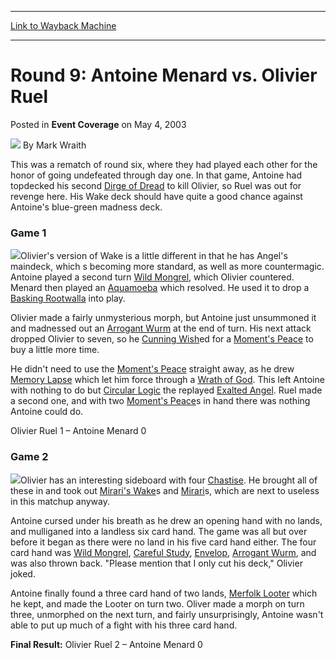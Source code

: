 
---
[Link to Wayback Machine](https://web.archive.org/web/20171029015226/https://magic.wizards.com/en/articles/archive/event-coverage/round-9-antoine-menard-vs-olivier-ruel-2003-05-04)

[_metadata_:author]:- "Mark Wraith"
[_metadata_:description]:- "This was a rematch of round six, where they had played each other for the honor of going undefeated through day one. In that game, Antoine had topdecked his second Dirge of Dread to kill Olivier, so Ruel was out for revenge here. His Wake deck should have quite a good chance against Antoine's blue-green madness deck."
[_metadata_:generator]:- "Drupal 7 (http://drupal.org)"
[_metadata_:node]:- "793741"
[_metadata_:publish_date]:- "2003-05-04"
[_metadata_:source]:- "div-main-content"
[_metadata_:title]:- "Round 9: Antoine Menard vs. Olivier Ruel"
[_metadata_:wayback_capture_timestamp]:- "2017-10-29 01:52:26"
[_metadata_:wayback_raw_url]:- "https://web.archive.org/web/20171029015226id_/https://magic.wizards.com/en/articles/archive/event-coverage/round-9-antoine-menard-vs-olivier-ruel-2003-05-04"
[_metadata_:wayback_url]:- "https://magic.wizards.com/en/articles/archive/event-coverage/round-9-antoine-menard-vs-olivier-ruel-2003-05-04"
---


Round 9: Antoine Menard vs. Olivier Ruel
========================================



 Posted in **Event Coverage**
 on May 4, 2003 






![](https://media.magic.wizards.com/styles/auth_small/public/generic-avatar-150_92.png)
By Mark Wraith











This was a rematch of round six, where they had played each other for the honor of going undefeated through day one. In that game, Antoine had topdecked his second [Dirge of Dread](http://gatherer.wizards.com/Pages/Card/Details.aspx?name=Dirge+of+Dread) to kill Olivier, so Ruel was out for revenge here. His Wake deck should have quite a good chance against Antoine's blue-green madness deck.

### Game 1

![](https://media.magic.wizards.com/image_legacy_migration/sideboard/images/natfra03/a944.jpg)Olivier's version of Wake is a little different in that he has Angel's maindeck, which s becoming more standard, as well as more countermagic. Antoine played a second turn [Wild Mongrel](http://gatherer.wizards.com/Pages/Card/Details.aspx?name=Wild+Mongrel), which Olivier countered. Menard then played an [Aquamoeba](http://gatherer.wizards.com/Pages/Card/Details.aspx?name=Aquamoeba) which resolved. He used it to drop a [Basking Rootwalla](http://gatherer.wizards.com/Pages/Card/Details.aspx?name=Basking+Rootwalla) into play.

Olivier made a fairly unmysterious morph, but Antoine just unsummoned it and madnessed out an [Arrogant Wurm](http://gatherer.wizards.com/Pages/Card/Details.aspx?name=Arrogant+Wurm) at the end of turn. His next attack dropped Olivier to seven, so he [Cunning Wish](http://gatherer.wizards.com/Pages/Card/Details.aspx?name=Cunning+Wish)ed for a [Moment's Peace](http://gatherer.wizards.com/Pages/Card/Details.aspx?name=Moment%27s+Peace) to buy a little more time.

He didn't need to use the [Moment's Peace](http://gatherer.wizards.com/Pages/Card/Details.aspx?name=Moment%27s+Peace) straight away, as he drew [Memory Lapse](http://gatherer.wizards.com/Pages/Card/Details.aspx?name=Memory+Lapse) which let him force through a [Wrath of God](http://gatherer.wizards.com/Pages/Card/Details.aspx?name=Wrath+of+God). This left Antoine with nothing to do but [Circular Logic](http://gatherer.wizards.com/Pages/Card/Details.aspx?name=Circular+Logic) the replayed [Exalted Angel](http://gatherer.wizards.com/Pages/Card/Details.aspx?name=Exalted+Angel). Ruel made a second one, and with two [Moment's Peace](http://gatherer.wizards.com/Pages/Card/Details.aspx?name=Moment%27s+Peace)s in hand there was nothing Antoine could do.

Olivier Ruel 1 – Antoine Menard 0

### Game 2

![](https://media.magic.wizards.com/image_legacy_migration/sideboard/images/natfra03/a943.jpg)Olivier has an interesting sideboard with four [Chastise](http://gatherer.wizards.com/Pages/Card/Details.aspx?name=Chastise). He brought all of these in and took out [Mirari's Wake](http://gatherer.wizards.com/Pages/Card/Details.aspx?name=Mirari%27s+Wake)s and [Mirari](http://gatherer.wizards.com/Pages/Card/Details.aspx?name=Mirari)s, which are next to useless in this matchup anyway.

Antoine cursed under his breath as he drew an opening hand with no lands, and mulliganed into a landless six card hand. The game was all but over before it began as there were no land in his five card hand either. The four card hand was [Wild Mongrel](http://gatherer.wizards.com/Pages/Card/Details.aspx?name=Wild+Mongrel), [Careful Study](http://gatherer.wizards.com/Pages/Card/Details.aspx?name=Careful+Study), [Envelop](http://gatherer.wizards.com/Pages/Card/Details.aspx?name=Envelop), [Arrogant Wurm](http://gatherer.wizards.com/Pages/Card/Details.aspx?name=Arrogant+Wurm), and was also thrown back. "Please mention that I only cut his deck," Olivier joked.

Antoine finally found a three card hand of two lands, [Merfolk Looter](http://gatherer.wizards.com/Pages/Card/Details.aspx?name=Merfolk+Looter) which he kept, and made the Looter on turn two. Oliver made a morph on turn three, unmorphed on the next turn, and fairly unsurprisingly, Antoine wasn't able to put up much of a fight with his three card hand.

**Final Result:** Olivier Ruel 2 – Antoine Menard 0








